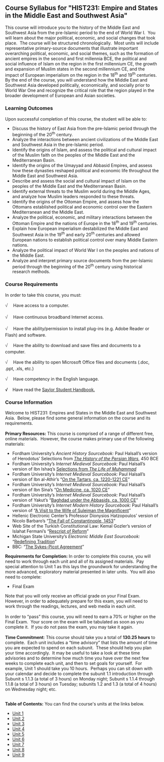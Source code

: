 Course Syllabus for "HIST231: Empire and States in the Middle East and Southwest Asia"
--------------------------------------------------------------------------------------

This course will introduce you to the history of the Middle East and
Southwest Asia from the pre-Islamic period to the end of World War I. 
You will learn about the major political, economic, and social changes
that took place.  The course will be structured chronologically.  Most
units will include representative primary-source documents that
illustrate important overarching political, economic, and social themes,
such as the formation of ancient empires in the second and first
millennia BCE, the political and social influence of Islam on the region
in the first millennium CE, the growth and expansion of Muslim states in
the second millennium CE, and the impact of European imperialism on the
region in the 18<sup>th</sup> and 19<sup>th</sup> centuries.  By the end
of the course, you will understand how the Middle East and Southwest
Asia developed politically, economically, and socially prior to World
War One and recognize the critical role that the region played in the
broader development of European and Asian societies.

### Learning Outcomes

Upon successful completion of this course, the student will be able
to:  

-   Discuss the history of East Asia from the pre-Islamic period through
    the beginning of the 20<sup>th</sup> century.
-   Analyze the interactions between ancient civilizations of the Middle
    East and Southwest Asia in the pre-Islamic period.
-   Identify the origins of Islam, and assess the political and cultural
    impact of the Muslim faith on the peoples of the Middle East and the
    Mediterranean Basin.
-   Identify the origins of the Umayyad and Abbasid Empires, and assess
    how these dynasties reshaped political and economic life throughout
    the Middle East and Southwest Asia.
-   Describe and assess the social and cultural impact of Islam on the
    peoples of the Middle East and the Mediterranean Basin.
-   Identify external threats to the Muslim world during the Middle
    Ages, and analyze how Muslim leaders responded to these threats.
-   Identify the origins of the Ottoman Empire, and assess how the
    Ottomans established political and economic control over the Eastern
    Mediterranean and the Middle East.
-   Analyze the political, economic, and military interactions between
    the Ottoman Empire and the nations of Europe in the 18<sup>th</sup>
    and 19<sup>th</sup> centuries.
-   Explain how European imperialism destabilized the Middle East and
    Southwest Asia in the 19<sup>th</sup> and early 20<sup>th</sup>
    centuries and allowed European nations to establish political
    control over many Middle Eastern nations.
-   Analyze the political impact of World War I on the peoples and
    nations of the Middle East.
-   Analyze and interpret primary source documents from the per-Islamic
    period through the beginning of the 20<sup>th</sup> century using
    historical research methods.

### Course Requirements

In order to take this course, you must:  
  
 <span
style="color: rgb(85, 85, 85); font-family: 'Myriad Pro', 'Gill Sans', 'Gill Sans MT', Calibri, sans-serif; font-size: 16px; line-height: 24px; text-align: left; -webkit-text-size-adjust: none; ">√
   </span>Have access to a computer.  
  
 <span
style="color: rgb(85, 85, 85); font-family: 'Myriad Pro', 'Gill Sans', 'Gill Sans MT', Calibri, sans-serif; font-size: 16px; line-height: 24px; text-align: left; -webkit-text-size-adjust: none; ">√
   </span>Have continuous broadband Internet access.  
  
 <span
style="color: rgb(85, 85, 85); font-family: 'Myriad Pro', 'Gill Sans', 'Gill Sans MT', Calibri, sans-serif; font-size: 16px; line-height: 24px; text-align: left; -webkit-text-size-adjust: none; ">√
   </span>Have the ability/permission to install plug-ins (e.g. Adobe
Reader or Flash) and software.  
  
 <span
style="color: rgb(85, 85, 85); font-family: 'Myriad Pro', 'Gill Sans', 'Gill Sans MT', Calibri, sans-serif; font-size: 16px; line-height: 24px; text-align: left; -webkit-text-size-adjust: none; ">√
   </span>Have the ability to download and save files and documents to a
computer.  
  
 <span
style="color: rgb(85, 85, 85); font-family: 'Myriad Pro', 'Gill Sans', 'Gill Sans MT', Calibri, sans-serif; font-size: 16px; line-height: 24px; text-align: left; -webkit-text-size-adjust: none; ">√
   </span>Have the ability to open Microsoft Office files and documents
(.doc, .ppt, .xls, etc.)  
  
 <span
style="color: rgb(85, 85, 85); font-family: 'Myriad Pro', 'Gill Sans', 'Gill Sans MT', Calibri, sans-serif; font-size: 16px; line-height: 24px; text-align: left; -webkit-text-size-adjust: none; ">√
   </span>Have competency in the English language.    
  
 √    Have read the [Saylor Student
Handbook.](http://www.saylor.org/site/wp-content/uploads/2012/05/Saylor-StudentHandbook.pdf)

### Course Information

Welcome to HIST231: Empires and States in the Middle East and Southwest
Asia.  Below, please find some general information on the course and its
requirements.  
    
 **Primary Resources:** This course is comprised of a range of different
free, online materials.  However, the course makes primary use of the
following materials:  

-   Fordham University’s *Ancient History Sourcebook:* Paul Halsall’s
    version of Herodotus’ Selections from [*The History of the Persian
    Wars*](http://www.fordham.edu/halsall/ancient/greek-babylon.html),
    450 BCE
-   Fordham University’s *Internet Medieval Sourcebook:* Paul Halsall’s
    version of Ibn Ishaq’s [Selections from *The Life of
    Muhammad*](http://www.fordham.edu/halsall/source/muhammadi-sira.asp)
-   Fordham University’s *Internet Medieval Sourcebook:* Paul Halsall’s
    version of Ibn al-Athir’s “[On the Tartars, ca. 1220-1221
    CE](http://www.fordham.edu/halsall/source/1220al-Athir-mongols.html)” 
-   Fordham University’s *Internet Medieval Sourcebook:* Paul Halsall’s
    version of Ibn Sina’s “[On Medicine, ca. 1020
    CE](http://www.fordham.edu/halsall/source/1020Avicenna-Medicine.asp)”
-   Fordham University’s *Internet Medieval Sourcebook:* Paul Halsall’s
    version of Yakut’s “[Baghdad under the Abbasids, ca. 1000
    CE](http://www.fordham.edu/halsall/source/1000baghdad.asp)”
-   Fordham University’s *Internet Modern History Sourcebook:* Paul
    Halsall’s version of “[A Visit to the Wife of Suleiman the
    Magnificent](http://www.fordham.edu/halsall/mod/1550sultanavisit.asp)”
-   Hellenic Electronic Center’s Professor Dionysios Hatzopoulos’
    version of Nicolo Barbaro’s “[The Fall of Constantinople,
    1453](http://www.greece.org/romiosini/fall.html)”
-   Web Site of the Turkish Constitutional Law: Kemal Gozler’s version
    of Islahat Fermani’s “[Rescript of
    Reform](http://www.anayasa.gen.tr/reform.htm)”
-   Michigan State University’s *Electronic Middle East Sourcebook:*
    “[Redefining Tradition](http://sitemaker.umich.edu/emes/sourcebook)”
-   BBC: “[The Sykes-Picot
    Agreement](http://news.bbc.co.uk/2/hi/in_depth/middle_east/2001/israel_and_the_palestinians/key_documents/1681362.stm)”

**Requirements for Completion:** In order to complete this course, you
will need to work through each unit and all of its assigned materials. 
Pay special attention to Unit 1 as this lays the groundwork for
understanding the more advanced, exploratory material presented in later
units.  You will also need to complete:  

-   Final Exam

Note that you will only receive an official grade on your Final Exam. 
However, in order to adequately prepare for this exam, you will need to
work through the readings, lectures, and web media in each unit.  
    
 In order to “pass” this course, you will need to earn a 70% or higher
on the Final Exam.  Your score on the exam will be tabulated as soon as
you complete it.  If you do not pass the exam, you may take it again.  
    
 **Time Commitment**: This course should take you a total of
**130.25 hours** to complete.  Each unit includes a “time advisory” that
lists the amount of time you are expected to spend on each subunit. 
These should help you plan your time accordingly.  It may be useful to
take a look at these time advisories and to determine how much time you
have over the next few weeks to complete each unit, and then to set
goals for yourself.  For example, Unit 1 should take you 10 hours. 
Perhaps you can sit down with your calendar and decide to complete the
subunit 1.1 introduction through Subunit s 1.1.3 (a total of 3 hours) on
Monday night; Subunit s 1.1.4 through 1.1.8 (a total of 3 hours) on
Tuesday; subunits 1.2 and 1.3 (a total of 4 hours) on Wednesday night;
etc.  
    

**Table of Contents:** You can find the course's units at the links below.

- [Unit 1](https://legacy.saylor.org/hist231/Unit01/)
- [Unit 2](https://legacy.saylor.org/hist231/Unit02/)
- [Unit 3](https://legacy.saylor.org/hist231/Unit03/)
- [Unit 4](https://legacy.saylor.org/hist231/Unit04/)
- [Unit 5](https://legacy.saylor.org/hist231/Unit05/)
- [Unit 6](https://legacy.saylor.org/hist231/Unit06/)
- [Unit 7](https://legacy.saylor.org/hist231/Unit07/)
- [Unit 8](https://legacy.saylor.org/hist231/Unit08/)
- [Unit 9](https://legacy.saylor.org/hist231/Unit09/)
